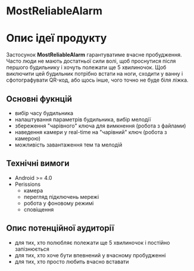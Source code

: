 # MostReliableAlarm

# Опис ідеї продукту

Застосунок **MostReliableAlarm** гарантуватиме вчасне пробудження. Часто люди не мають достатньої сили волі, щоб проснутися після першого будильнику і хочуть полежати ще 5 хвилиночок. Щоб виключити цей будильник потрібно встати на ноги, сходити у ванну і сфотографувати QR-код, або щось інше, чого точно не буде біля ліжка.

## Основні фукнцій

- вибір часу будильника
- налаштування параметрів будильника, вибір мелодії
- збереження "чарівного" ключа для вимкнення (робота з файлами)
- наведення камери у real-time на "чарівний" ключ (робота з камерою)
- можливість завантаження тем та мелодій


## Технічні вимоги

- Android >= 4.0
- Perissions
  - камера
  - перегляд підключень мережі
  - робота у фоновому режимі
  - сповіщення
  
## Опис потенційної аудиторії

- для тих, хто полюбляє полежати ще 5 хвилиночок і постійно запізнюється
- для тих, хто хоче бути впевнений у вчасному пробудженні
- для тих, хто просто любить вчасно вставати
